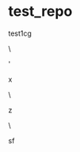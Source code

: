 # test_repo
test1cg









\















'



































x












\




z





\
































sf




















































































